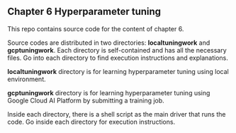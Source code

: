 ## Chapter 6 Hyperparameter tuning

This repo contains source code for the content of chapter 6. 

Source codes are distributed in two directories: **localtuningwork** and **gcptuningwork**. Each directory is self-contained and has all the necessary files. Go into each directory to find execution instructions and explanations.


**localtuningwork** directory is for learning hyperparameter tuning using local environment.

**gcptuningwork** directory is for learning hyperparameter tuning using Google Cloud AI Platform by submitting a training job.

Inside each directory, there is a shell script as the main driver that runs the code. Go inside each directory for execution instructions. 